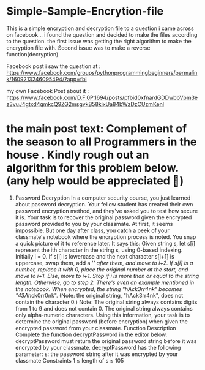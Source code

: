 # Simple-Sample-Encrytion-file
This is a  simple encryption and decryption file to a question i came across on facebook... i found the question and decided to make the files according to the question. the first issue was getting the right algorithm to make the encryption file with. Second issue was to make a reverse function(decryption)


Facebook post i saw the question at : https://www.facebook.com/groups/pythonprogrammingbeginners/permalink/1609213246095494/?app=fbl

my own Facebook Post about it : https://www.facebook.com/D.F.0P.1694/posts/pfbid0xfnardGDDwbbVpm3ez3vuJ4gtxd4qmkcQ9ZG2msgvkB58kixUa84bWzDzCUzmKenl


the main post text:
Complement of the season to all Programmers in the house .
  Kindly rough out an algorithm for this problem below.(any help would be appreciated 🙏)
===========================
1. Password Decryption
In a computer security course, you just learned about password decryption. Your fellow student has created their own password encryption method, and they've asked you to test how secure it is. Your task is to recover the original password given the encrypted password provided to you by your classmate.
At first, it seems impossible. But one day after class, you catch a peek of your classmate's notebook where the encryption process is noted. You snap a quick picture of it to reference later. It says this:
Given string s, let s[i] represent the ith character in the string s, using 0-based indexing.
Initially i = 0.
If s[i] is lowercase and the next character s[i+1] is uppercase, swap them, add a '*' after them, and move to i+2.
If s[i] is a number, replace it with 0, place the original number at the start, and move to i+1.
Else, move to i+1.
Stop if i is more than or equal to the string length. Otherwise, go to step 2.
There's even an example mentioned in the notebook. When encrypted, the string "hAck3rr4nk" becomes "43Ah*ck0rr0nk". (Note: the original string, "hAck3rr4nk", does not contain the character 0.)
Note:
The original string always contains digits from 1 to 9 and does not contain 0.
The original string always contains only alpha-numeric characters.
Using this information, your task is to determine the original password (before encryption) when given the encrypted password from your classmate.
Function Description
Complete the function decryptPassword in the editor below. decryptPassword must return the original password string before it was encrypted by your classmate.
decryptPassword has the following parameter:
    s:  the password string after it was encrypted by your classmate
Constraints
1 ≤ length of s ≤ 105

